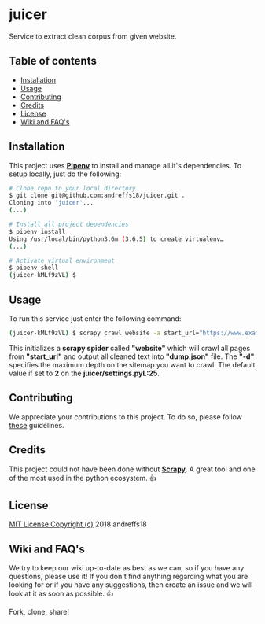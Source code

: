 # juicer

Service to extract clean corpus from given website.

## Table of contents

* [Installation](#installation)
* [Usage](#usage)
* [Contributing](#contributing)
* [Credits](#credits)
* [License](#license)
* [Wiki and FAQ's](#wiki-and-faqs)


## Installation
This project uses [**Pipenv**](https://pipenv.readthedocs.io/en/latest/) to install and manage all it's dependencies. 
To setup locally, just do the following:
```bash
# Clone repo to your local directory
$ git clone git@github.com:andreffs18/juicer.git .
Cloning into 'juicer'...
(...)

# Install all project dependencies
$ pipenv install
Using /usr/local/bin/python3.6m (3.6.5) to create virtualenv…
(...)

# Activate virtual environment
$ pipenv shell
(juicer-kMLf9zVL) $ 
```


## Usage

To run this service just enter the following command:

```bash
(juicer-kMLf9zVL) $ scrapy crawl website -a start_url="https://www.example.com/" -d 2 -o dump.json
```

This initializes a **scrapy spider** called **"website"** which will crawl all pages from **"start_url"** and output all cleaned text into **"dump.json"** file.
The **"-d"** specifies the maximum depth on the sitemap you want to crawl. The default value if set to **2** on the **juicer/settings.pyL:25**.

## Contributing

We appreciate your contributions to this project. To do so, please follow [these](CONTRIBUTING.md) guidelines.


## Credits

This project could not have been done without **[Scrapy](https://scrapy.org/)**. A great tool and one of the most used in the python ecosystem. :thumbsup:


## License

[MIT License Copyright (c)](/LICENSE.md) 2018 andreffs18


## Wiki and FAQ's

We try to keep our wiki up-to-date as best as we can, so if you have any questions, please use it! 
If you don't find anything regarding what you are looking for or if you have any suggestions, then create an issue and we will look at it as soon as possible. :+1:



Fork, clone, share! 

